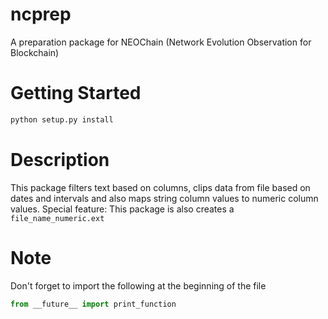 # ncprep
A preparation package for NEOChain (Network Evolution Observation for Blockchain)

# Getting Started
```python
python setup.py install
```

# Description
This package filters text based on columns, clips data from file based on dates and intervals
and also maps string column values to numeric column values.
Special feature: This package is also creates a `file_name_numeric.ext`
# Note
Don't forget to import the following at the beginning of the file
```python
from __future__ import print_function
```
